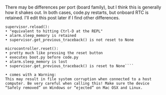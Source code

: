 There may be differences per port (board family), but I think this is generally how it shakes out. In both cases, code.py restarts, but onboard RTC is retained. I'll edit this post later if I find other differences.
```
supervisor.reload():
• "equivalent to hitting Ctrl-D at the REPL"
• alarm.sleep_memory is retained
• supervisor.get_previous_traceback() is not reset to None

microcontroller.reset():
• pretty much like pressing the reset button
• executes boot.py before code.py
• alarm.sleep_memory is lost
• supervisor.get_previous_traceback() is reset to None````

• comes with a Warning:
This may result in file system corruption when connected to a host computer. Be very careful when calling this! Make sure the device “Safely removed” on Windows or “ejected” on Mac OSX and Linux.
